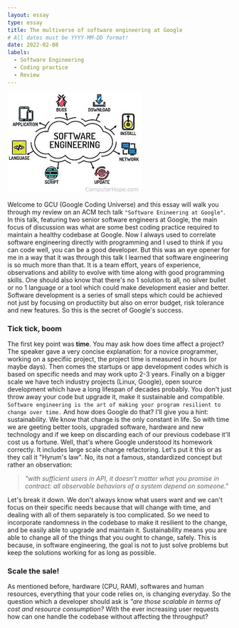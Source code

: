 ```yaml
---
layout: essay
type: essay
title: The multiverse of software engineering at Google
# All dates must be YYYY-MM-DD format!
date: 2022-02-08
labels:
  - Software Engineering
  - Coding practice
  - Review
---
```


<img class="ui medium right floated rounded image" src="../images/software-engineering.jpg">

Welcome to GCU (Google Coding Universe) and this essay will walk you through my review on an ACM tech talk `"Software Enineering at Google"`. In this talk, featuring two senior software engineers at Google, the main focus of discussion was what are some best coding practice required to maintain a healthy codebase at Google. Now I always used to correlate software engineering directly with programming and I used to think if you can code well, you can be a good developer. But this was an eye opener for me in a way that it was through this talk I learned that software engineering is so much more than that. It is a team effort, years of experience, observations and ability to evolve with time along with good programming skills. One should also know that there's no 1 solution to all, no silver bullet or no 1 language or a tool which could make development easier and better. Software development is a series of small steps which could be achieved not just by focusing on productiity but also on error budget, risk tolerance and new features. So this is the secret of Google's success.

### Tick tick, boom

The first key point was **time**. You may ask how does time affect a project? The speaker gave a very concise explanation: for a novice programmer, working on a specifiic project, the project time is measured in hours (or maybe days). Then comes the startups or app development codes which is based on specific needs and may work upto 2-3 years. Finally on a bigger scale we have tech industry projects (Linux, Google), open source development which have a long lifespan of decades probably. You don't just throw away your code but upgrade it, make it sustainable and compatible. `Software engineering is the art of making your program resilient to change over time.` And how does Google do that? I'll give you a hint: sustainability. We know that change is the only constant in life. So with time we are geeting better tools, upgraded software, hardware and new technology and if we keep on discarding each of our previous codebase it'll cost us a fortune. Well, that's where Google understood its homework correctly. It includes large scale change refactoring. Let's put it this or as they call it "Hyrum's law". No, its not a famous, standardized concept but rather an observation:

> *"with sufficient users in API, it doesn’t matter what you promise in contract: all observable behaviors of a system depend on someone."*

Let's break it down. We don't always know what users want and we can't focus on their specific needs because that will change with time, and dealing with all of them separately is too complicated. So we need to incorporate randomness in the codebase to make it resilient to the change, and be easily able to upgrade and maintain it. Sustainability means you are able to change all of the things that you ought to change, safely. This is because, in software engineering, the goal is not to just solve problems but keep the solutions working for as long as possible.

### Scale the sale!

As mentioned before, hardware (CPU, RAM), softwares and human resources, everything that your code relies on, is changing everyday. So the question which a developer should ask is *"are those  scalable in terms of cost and resource consumption?* With the ever increasing user requests how can one handle the codebase without affecting the throughput?

